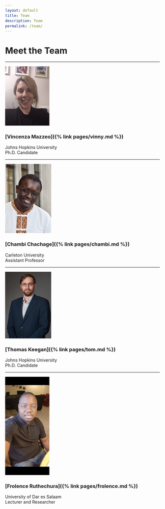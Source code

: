 ```yaml
---
layout: default
title: Team
description: Team
permalink: /team/
---
```

# Meet the Team

---
![Vinny](../pages/images/vinny.jpeg)  
### [Vincenza Mazzeo]({% link pages/vinny.md %})  
Johns Hopkins University  
Ph.D. Candidate  

---

![Chambi](../pages/images/chambi.jpeg)  
### [Chambi Chachage]({% link pages/chambi.md %})  
Carleton University  
Assistant Professor  

---

![Tom](../pages/images/tom.jpeg)  
### [Thomas Keegan]({% link pages/tom.md %})  
Johns Hopkins University  
Ph.D. Candidate  

---

![Frolence](../pages/images/frolence.jpeg)  
### [Frolence Ruthechura]({% link pages/frolence.md %})  
University of Dar es Salaam  
Lecturer and Researcher  
 

